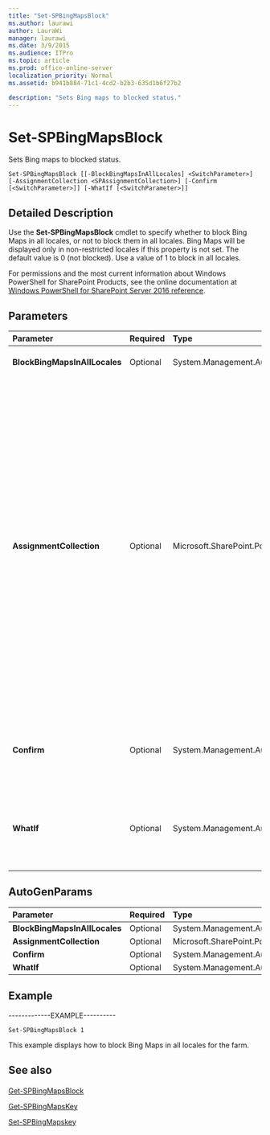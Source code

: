 ```yaml
---
title: "Set-SPBingMapsBlock"
ms.author: laurawi
author: LauraWi
manager: laurawi
ms.date: 3/9/2015
ms.audience: ITPro
ms.topic: article
ms.prod: office-online-server
localization_priority: Normal
ms.assetid: b941b884-71c1-4cd2-b2b3-635d1b6f27b2

description: "Sets Bing maps to blocked status."
---
```


# Set-SPBingMapsBlock

Sets Bing maps to blocked status.
  
```
Set-SPBingMapsBlock [[-BlockBingMapsInAllLocales] <SwitchParameter>] [-AssignmentCollection <SPAssignmentCollection>] [-Confirm [<SwitchParameter>]] [-WhatIf [<SwitchParameter>]]
```

## Detailed Description

Use the **Set-SPBingMapsBlock** cmdlet to specify whether to block Bing Maps in all locales, or not to block them in all locales. Bing Maps will be displayed only in non-restricted locales if this property is not set. The default value is 0 (not blocked). Use a value of 1 to block in all locales. 
  
For permissions and the most current information about Windows PowerShell for SharePoint Products, see the online documentation at [Windows PowerShell for SharePoint Server 2016 reference](https://go.microsoft.com/fwlink/p/?LinkId=671715).
  
## Parameters

|**Parameter**|**Required**|**Type**|**Description**|
|:-----|:-----|:-----|:-----|
|**BlockBingMapsInAllLocales** <br/> |Optional  <br/> |System.Management.Automation.SwitchParameter  <br/> |Specifies whether Bing Maps are blocked in all locales.  <br/> |
|**AssignmentCollection** <br/> |Optional  <br/> |Microsoft.SharePoint.PowerShell.SPAssignmentCollection  <br/> |Manages objects for the purpose of proper disposal. Use of objects, such as **SPWeb** or **SPSite**, can use large amounts of memory and use of these objects in Windows PowerShell scripts requires proper memory management. Using the **SPAssignment** object, you can assign objects to a variable and dispose of the objects after they are needed to free up memory. When **SPWeb**, **SPSite**, or **SPSiteAdministration** objects are used, the objects are automatically disposed of if an assignment collection or the **Global** parameter is not used.  <br/> > [!NOTE]> When the **Global** parameter is used, all objects are contained in the global store. If objects are not immediately used, or disposed of by using the **Stop-SPAssignment** command, an out-of-memory scenario can occur.           |
|**Confirm** <br/> |Optional  <br/> |System.Management.Automation.SwitchParameter  <br/> |Prompts you for confirmation before executing the command. For more information, type the following command: **get-help about_commonparameters** <br/> |
|**WhatIf** <br/> |Optional  <br/> |System.Management.Automation.SwitchParameter  <br/> |Displays a message that describes the effect of the command instead of executing the command. For more information, type the following command: **get-help about_commonparameters** <br/> |
   
## AutoGenParams

|**Parameter**|**Required**|**Type**|**Description**|
|:-----|:-----|:-----|:-----|
|**BlockBingMapsInAllLocales** <br/> |Optional  <br/> |System.Management.Automation.SwitchParameter  <br/> ||
|**AssignmentCollection** <br/> |Optional  <br/> |Microsoft.SharePoint.PowerShell.SPAssignmentCollection  <br/> ||
|**Confirm** <br/> |Optional  <br/> |System.Management.Automation.SwitchParameter  <br/> ||
|**WhatIf** <br/> |Optional  <br/> |System.Management.Automation.SwitchParameter  <br/> ||
   
## Example

-------------EXAMPLE----------
  
```
Set-SPBingMapsBlock 1
```

This example displays how to block Bing Maps in all locales for the farm.
  
## See also

#### 

[Get-SPBingMapsBlock](get-spbingmapsblock.md)
  
[Get-SPBingMapsKey](get-spbingmapskey.md)
  
[Set-SPBingMapskey](set-spbingmapskey.md)

